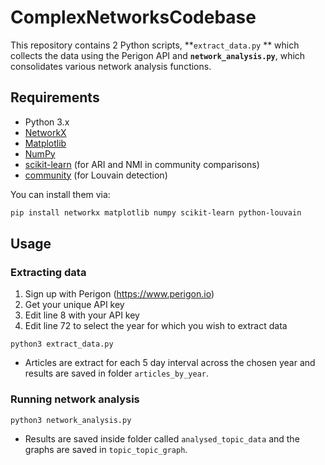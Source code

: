 # ComplexNetworksCodebase

This repository contains 2 Python scripts, **`extract_data.py` ** which collects the data using the Perigon API and **`network_analysis.py`**, which consolidates various network analysis functions.

## Requirements

- Python 3.x
- [NetworkX](https://networkx.org/)
- [Matplotlib](https://matplotlib.org/)
- [NumPy](https://numpy.org/)
- [scikit-learn](https://scikit-learn.org/) (for ARI and NMI in community comparisons)
- [community](https://pypi.org/project/python-louvain/) (for Louvain detection)

You can install them via:
```bash
pip install networkx matplotlib numpy scikit-learn python-louvain
```

## Usage

### Extracting data

1. Sign up with Perigon (https://www.perigon.io)
2. Get your unique API key
3. Edit line 8 with your API key
4. Edit line 72 to select the year for which you wish to extract data

``` python3 extract_data.py ```

- Articles are extract for each 5 day interval across the chosen year and results are saved in folder `articles_by_year`.

### Running network analysis

``` python3 network_analysis.py ```

- Results are saved inside folder called `analysed_topic_data` and the graphs are saved in `topic_topic_graph`.